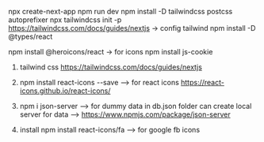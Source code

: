 npx create-next-app
npm run dev
npm install -D tailwindcss postcss autoprefixer
npx tailwindcss init -p
https://tailwindcss.com/docs/guides/nextjs  -> config tailwind
npm install -D @types/react

npm install @heroicons/react  -> for icons
npm install js-cookie

1. tailwind css 
    https://tailwindcss.com/docs/guides/nextjs
2. npm install react-icons --save --> for react icons https://react-icons.github.io/react-icons/

3. npm i json-server --> for dummy data in db.json folder can create local server for data --> https://www.npmjs.com/package/json-server

4. install npm install react-icons/fa --> for google fb icons